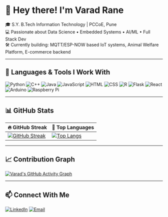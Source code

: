 # 👋 Hey there! I'm Varad Rane

🎓 S.Y. B.Tech Information Technology | PCCoE, Pune  
💻 Passionate about Data Science • Embedded Systems • AI/ML • Full Stack Dev  
🛠 Currently building: MQTT/ESP-NOW based IoT systems, Animal Welfare Platform, E-commerce backend  

---

## 🔧 Languages & Tools I Work With
![Python](https://img.shields.io/badge/-Python-3776AB?style=flat&logo=python&logoColor=white)
![C++](https://img.shields.io/badge/-C++-00599C?style=flat&logo=c%2B%2B&logoColor=white)
![Java](https://img.shields.io/badge/-Java-007396?style=flat&logo=java&logoColor=white)
![JavaScript](https://img.shields.io/badge/-JavaScript-F7DF1E?style=flat&logo=javascript&logoColor=black)
![HTML](https://img.shields.io/badge/-HTML5-E34F26?style=flat&logo=html5&logoColor=white)
![CSS](https://img.shields.io/badge/-CSS3-1572B6?style=flat&logo=css3&logoColor=white)
![R](https://img.shields.io/badge/-R-276DC3?style=flat&logo=r&logoColor=white)
![Flask](https://img.shields.io/badge/-Flask-000000?style=flat&logo=flask)
![React](https://img.shields.io/badge/-React-61DAFB?style=flat&logo=react&logoColor=black)
![Arduino](https://img.shields.io/badge/-Arduino-00979D?style=flat&logo=arduino&logoColor=white)
![Raspberry Pi](https://img.shields.io/badge/-RaspberryPi-C51A4A?style=flat&logo=raspberrypi&logoColor=white)

---

## 📊 GitHub Stats

| 🔥 GitHub Streak | 🧠 Top Languages |
|------------------|------------------|
| [![GitHub Streak](https://github-readme-streak-stats.herokuapp.com/?user=VaradRane1212&theme=tokyonight)](https://git.io/streak-stats) | [![Top Langs](https://github-readme-stats.vercel.app/api/top-langs/?username=VaradRane12&layout=compact&theme=tokyonight)](https://github.com/anuraghazra/github-readme-stats) |

---

## 📈 Contribution Graph
[![Varad's GitHub Activity Graph](https://github-readme-activity-graph.vercel.app/graph?username=VaradRane12&theme=github-compact)](https://github.com/Ashutosh00710/github-readme-activity-graph)

---

## 📫 Connect With Me  
[![LinkedIn](https://img.shields.io/badge/-LinkedIn-0077B5?style=flat&logo=linkedin&logoColor=white)](https://www.linkedin.com/in/your-link/)
[![Email](https://img.shields.io/badge/-Email-D14836?style=flat&logo=gmail&logoColor=white)](mailto:your.email@example.com)
